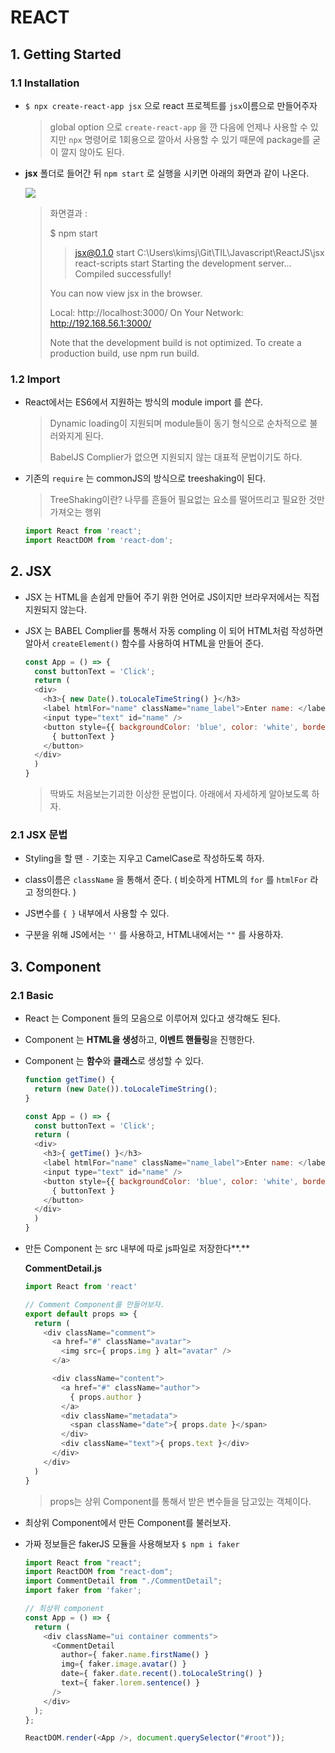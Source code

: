 # REACT

## 1. Getting Started

### 1.1 Installation


- `$ npx create-react-app jsx` 으로 react 프로젝트를 `jsx`이름으로 만들어주자

  > global option 으로 `create-react-app` 을 깐 다음에 언제나 사용할 수 있지만 `npx` 명령어로 1회용으로 깔아서 사용할 수 있기 때문에 package를 굳이 깔지 않아도 된다.

- **jsx** 폴더로 들어간 뒤 `npm start` 로 실행을 시키면 아래의 화면과 같이 나온다.

  ![](https://images.velog.io/post-images/velopert/621f9250-c636-11e8-bc23-b911dbba0b89/-2018-10-02-8.27.17.png)

  > 화면결과 : 
  >
  > $ npm start
  >
  > > jsx@0.1.0 start C:\Users\kimsj\Git\TIL\Javascript\ReactJS\jsx
  > > react-scripts start
  > > Starting the development server...
  > > Compiled successfully!
  >
  > You can now view jsx in the browser.
  >
  >   Local:            http://localhost:3000/
  >   On Your Network:  http://192.168.56.1:3000/
  >
  > Note that the development build is not optimized.
  > To create a production build, use npm run build.

### 1.2 Import

- React에서는 ES6에서 지원하는 방식의 module import 를 쓴다.

  > Dynamic loading이 지원되며 module들이 동기 형식으로 순차적으로 불러와지게 된다.
  >
  > BabelJS Complier가 없으면 지원되지 않는 대표적 문법이기도 하다.

- 기존의 `require` 는 commonJS의 방식으로 treeshaking이 된다.

  >  TreeShaking이란?  나무를 흔들어 필요없는 요소를 떨어뜨리고 필요한 것만 가져오는 행위

  ```js
  import React from 'react'; 
  import ReactDOM from 'react-dom';
  ```

## 2. JSX

- JSX 는 HTML을 손쉽게 만들어 주기 위한 언어로 JS이지만 브라우저에서는 직접 지원되지 않는다.

- JSX 는 BABEL Complier를 통해서 자동 compling 이 되어 HTML처럼 작성하면 알아서 `createElement()` 함수를 사용하여 HTML을 만들어 준다.

  ```js
  const App = () => {
    const buttonText = 'Click';
    return (
    <div>
      <h3>{ new Date().toLocaleTimeString() }</h3>
      <label htmlFor="name" className="name_label">Enter name: </label>
      <input type="text" id="name" />
      <button style={{ backgroundColor: 'blue', color: 'white', border: 'solid 1px black' }}>
        { buttonText }
      </button>
    </div>
    )
  }
  ```

  > 딱봐도 처음보는기괴한 이상한 문법이다. 아래에서 자세하게 알아보도록 하자.

### 2.1 JSX 문법

- Styling을 할 땐 `-` 기호는 지우고 CamelCase로 작성하도록 하자.

- class이름은 `className` 을 통해서 준다. ( 비슷하게 HTML의 `for` 를 `htmlFor` 라고 정의한다. )
- JS변수를 `{ }` 내부에서 사용할 수 있다.
- 구분을 위해 JS에서는 `''` 를 사용하고, HTML내에서는 `""` 를 사용하자.

## 3. Component

### 2.1 Basic

- React 는 Component 들의 모음으로 이루어져 있다고 생각해도 된다.

- Component 는 **HTML을 생성**하고, **이벤트 핸들링**을 진행한다. 

- Component 는 **함수**와 **클래스**로 생성할 수 있다.

  ```js
  function getTime() {
    return (new Date()).toLocaleTimeString();
  }
  
  const App = () => {
    const buttonText = 'Click';
    return (
    <div>
      <h3>{ getTime() }</h3>
      <label htmlFor="name" className="name_label">Enter name: </label>
      <input type="text" id="name" />
      <button style={{ backgroundColor: 'blue', color: 'white', border: 'solid 1px black' }}>
        { buttonText }
      </button>
    </div>
    )
  }
  ```



- 만든 Component 는 src 내부에 따로 js파일로 저장한다**.**

  **CommentDetail.js**

  ```js
  import React from 'react'
  
  // Comment Component를 만들어보자.
  export default props => {
    return (
      <div className="comment">
        <a href="#" className="avatar">
          <img src={ props.img } alt="avatar" />
        </a>
  
        <div className="content">
          <a href="#" className="author">
            { props.author }
          </a>
          <div className="metadata">
            <span className="date">{ props.date }</span>
          </div>
          <div className="text">{ props.text }</div>
        </div>
      </div>
    )
  }
  ```

  > props는 상위 Component를 통해서 받은 변수들을 담고있는 객체이다.

- 최상위 Component에서 만든 Component를 불러보자.

- 가짜 정보들은 fakerJS 모듈을 사용해보자 `$ npm i faker`

  ```js
  import React from "react";
  import ReactDOM from "react-dom";
  import CommentDetail from "./CommentDetail";
  import faker from 'faker';
  
  // 최상위 component
  const App = () => {
    return (
      <div className="ui container comments">
        <CommentDetail 
          author={ faker.name.firstName() }
          img={ faker.image.avatar() }
          date={ faker.date.recent().toLocaleString() }
          text={ faker.lorem.sentence() }
        />
      </div>
    );
  };
  
  ReactDOM.render(<App />, document.querySelector("#root"));
  ```


